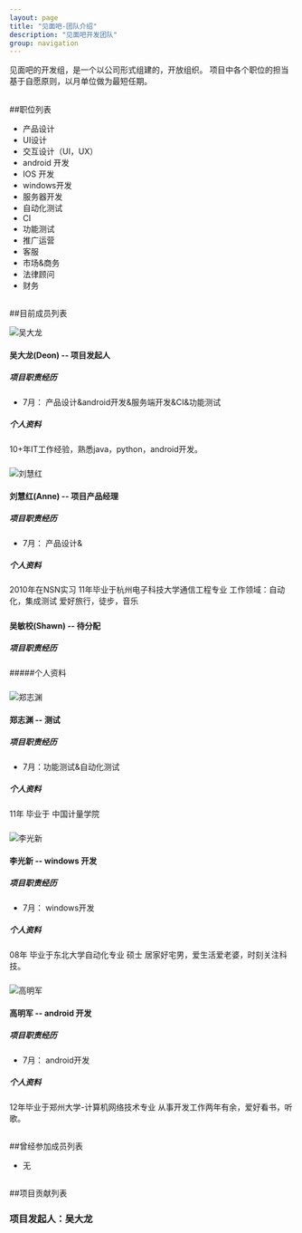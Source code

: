 ```yaml
---
layout: page
title: "见面吧-团队介绍"
description: "见面吧开发团队"
group: navigation
---
```

见面吧的开发组，是一个以公司形式组建的，开放组织。
项目中各个职位的担当基于自愿原则，以月单位做为最短任期。
##
##职位列表
*  产品设计
*  UI设计
*  交互设计（UI，UX）
*  android 开发
*  IOS 开发
*  windows开发
*  服务器开发 
*  自动化测试
*  CI
*  功能测试
*  推广运营
*  客服
*  市场&商务
*  法律顾问
*  财务
##
##目前成员列表

![吴大龙](/images/deonwu.png)
#### 吴大龙(Deon) -- 项目发起人
##### 项目职责经历
* 7月： 产品设计&android开发&服务端开发&CI&功能测试
##### 个人资料
10+年IT工作经验，熟悉java，python，android开发。 
#####


![刘慧红](/images/Anne.jpg)
#### 刘慧红(Anne) -- 项目产品经理
##### 项目职责经历 
* 7月： 产品设计&
##### 个人资料
2010年在NSN实习
11年毕业于杭州电子科技大学通信工程专业
工作领域：自动化，集成测试
爱好旅行，徒步，音乐
#####


#### 吴敏校(Shawn) -- 待分配
##### 项目职责经历
#####个人资料
#####


![郑志渊](/images/Jerry.jpg)
#### 郑志渊 -- 测试
##### 项目职责经历
* 7月：功能测试&自动化测试
##### 个人资料
11年 毕业于 中国计量学院
#####



![李光新](/images/李光新.jpg)
#### 李光新 -- windows 开发
##### 项目职责经历
* 7月： windows开发
##### 个人资料 
08年 毕业于东北大学自动化专业 硕士
居家好宅男，爱生活爱老婆，时刻关注科技。
#####



![高明军](/images/高兄.jpg)
#### 高明军 -- android 开发
##### 项目职责经历
* 7月： android开发
##### 个人资料
12年毕业于郑州大学-计算机网络技术专业
从事开发工作两年有余，爱好看书，听歌。


##
##曾经参加成员列表
* 无
##
##项目贡献列表
### 项目发起人：吴大龙
 
